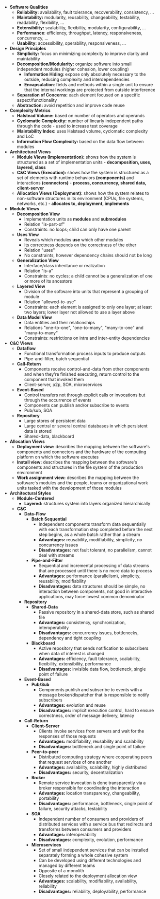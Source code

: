 - **Software Qualities**
	- **Reliability:** availability, fault tolerance, recoverability, consistency, ...
	- **Maintability:** modularity, reusability, changeability, testability, readability, flexibility, ...
	- **Extensibility:** scalability, flexibility, modularity, configurability, ...
	- **Performance:** efficiency, throughput, latency, responsiveness, concurrency, ...
	- **Usability:** accessibility, operability, responsiveness, ...
- **Design Principles**
	- **Simplicity:** focus on minimizing complexity to improve clarity and maintability
	- **Decomposition/Modularity:** organize software into small independent modules (higher cohesion, lower coupling)
		- **Information Hiding**: expose only absolutely necessary to the outside, reducing complexity and interdependencies
		- **Encapsulation**: fields and methods within a single unit to ensure that the internal workings are protected from outside interference
	- **Separation of Concerns:** each element focused on a specific aspect/functionality
	- **Abstraction:** avoid repetition and improve code reuse
- **Complexity Metrics**
	- **Halstead Volume:** based on number of operators and operands
	- **Cyclomatic Complexity:** number of linearly independent paths through the code - used to increase test coverage
	- **Maintability Index:** uses Halstead volume, cyclomatic complexity and LoC
	- **Information Flow Complexity:** based on the data flow between modules
- **Architectural Views**
	- **Module Views (Implementation):** shows how the system is structured as a set of implementation units - **decomposition, uses, layered, class**
	- **C&C Views (Execution):** shows how the system is structured as a set of elements with runtime behaviors **(components)** and interactions **(connectors)** - **process, concurrency, shared data, client-server**
	- **Allocation Views (Deployment)**: shows how the system relates to non-software structures in its environment (CPUs, file systems, networks, etc.) - **allocates to, deployment, implements**
- **Module Views**
	- **Decomposition View**
		- Implementation units as **modules** and **submodules**
		- Relation "is-part-of"
		- Constraints: no loops; child can only have one parent
	- **Uses View**
		- Reveals which modules **use** which other modules
		- Its correctness depends on the correctness of the other
		- Relation "uses"
		- No constraints, however dependency chains should not be long
	- **Generalization View**
		- Interface/class inheritance or realization
		- Relation "is-a"
		- Constraints: no cycles; a child cannot be a generalization of one or more of its ancestors
	- **Layered View**
		- Division of the software into units that represent a grouping of module
		- Relation "allowed-to-use"
		- Constraints: each element is assigned to only one layer; at least two layers; lower layer not allowed to use a layer above
	- **Data Model View**
		- Data entities and their relationships
		- Relations "one-to-one", "one-to-many", "many-to-one" and "many-to-many"
		- Constraints: restrictions on intra and inter-entity dependencies
- **C&C Views**
	- **Dataflow**
		- Functional transformation process inputs to produce outputs
		- Pipe-and-filter, batch sequential
	- **Call-Return**
		- Components receive control-and-data from other components and when they're finished executing, return control to the component that invoked them
		- Client-server, p2p, SOA, microservices
	- **Event-Based**
		- Control transfers not through explicit calls or invocations but through the occurrence of events
		- Components can publish and/or subscribe to events
		- Pub/sub, SOA
	- **Repository**
		- Large stores of persistent data
		- Large central or several central databases in which persistent data is stored
		- Shared-data, blackboard
- **Allocation Views**
	- **Deployment view:** describes the mapping between the software's components and connectors and the hardware of the computing platform on which the software executes
	- **Install view:** describes the mapping between the software's components and structures in the file system of the production environment
	- **Work assignment view:** describes the mapping between the software's modules and the people, teams or organizational work units tasked with the development of those modules
- **Architectural Styles**
	- **Module-Centered**
		- **Layered:** structures system into layers organized hierarchically
	- **C&C**
		- **Data-Flow**
			- **Batch Sequential**
				- Independent components transform data sequentially with each transformation step completed before the next step begins, as a whole batch rather than a stream
				- **Advantages:** reusability, modifiability, simplicity, no concurrency issues
				- **Disadvantages:** not fault tolerant, no parallelism, cannot deal with streams
			- **Pipe-and-Filter**
				- Sequential and incremental processing of data streams that are processed until there is no more data to process
				- **Advantages:** performance (parallelism), simplicity, reusability, modifiability
				- **Disadvantages:** data structures should be simple, no interaction between components, not good in interactive applications, may force lowest common denominator
		- **Repository**
			- **Shared-Data**
				- Passive repository in a shared-data store, such as shared file
				- **Advantages:** consistency, synchronization, interoperability
				- **Disadvantages:** concurrency issues, bottlenecks, dependency and tight coupling
			- **Blackboard**
				- Active repository that sends notification to subscribers when data of interest is changed
				- **Advantages:** efficiency, fault tolerance, scalability, flexibility, extensibility, performance
				- **Disadvantages:** invisible data flow, bottleneck, single point of failure
		- **Event-Based**
			- **Pub/Sub**
				- Components publish and subscribe to events with a message broker/dispatcher that is responsible to notify subscribers
				- **Advantages:** evolution and reuse
				- **Disadvantages:** implicit execution control, hard to ensure correctness, order of message delivery, latency
		- **Call-Return**
			- **Client-Server**
				- Clients invoke services from servers and wait for the responses of those requests
				- **Advantages:** modifiability, reusability and scalability
				- **Disadvantages:** bottleneck and single point of failure
			- **Peer-to-peer**
				- Distributed computing strategy where cooperating peers that request services of one another
				- **Advantages:** availability, scalability, highly distributed
				- **Disadvantages:** security, decentralization
			- **Broker**
				- Remote service invocation is done transparently via a broker responsible for coordinating the interaction
				- **Advantages:** location transparency, changeability, portability
				- **Disadvantages:** performance, bottleneck, single point of failure, security attacks, testability
			- **SOA**
				- Independent number of consumers and providers of distributed services with a service bus that redirects and transforms between consumers and providers
				- **Advantages:** interoperability
				- **Disadvantages:** complexity, evolution, performance
			- **Microservices**
				- Set of small independent services that can be installed separately forming a whole cohesive system
				- Can be developed using different technologies and managed by different teams
				- Opposite of a monolith
				- Closely related to the deployment allocation view
				- **Advantages:** scalability, modifiability, availability, reliability
				- **Disadvantages:** reliability, deployability, performance
